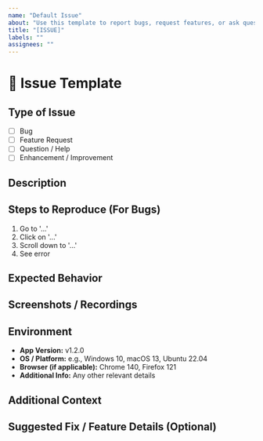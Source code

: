 ```yaml
---
name: "Default Issue"
about: "Use this template to report bugs, request features, or ask questions"
title: "[ISSUE]"
labels: ""
assignees: ""
---
```


# 📝 Issue Template

## Type of Issue
<!-- Select one by removing the others -->
- [ ] Bug
- [ ] Feature Request
- [ ] Question / Help
- [ ] Enhancement / Improvement

## Description
<!-- A clear and concise description of the issue or request -->

## Steps to Reproduce (For Bugs)
<!-- Only fill this section for bugs -->
1. Go to '...'
2. Click on '...'
3. Scroll down to '...'
4. See error

## Expected Behavior
<!-- What you expected to happen -->

## Screenshots / Recordings
<!-- If applicable, add screenshots, recordings, or GIFs to help explain the issue -->

## Environment
<!-- Include relevant details about the system -->
- **App Version:** v1.2.0
- **OS / Platform:** e.g., Windows 10, macOS 13, Ubuntu 22.04
- **Browser (if applicable):** Chrome 140, Firefox 121
- **Additional Info:** Any other relevant details

## Additional Context
<!-- Add any other context about the problem here -->

## Suggested Fix / Feature Details (Optional)
<!-- For feature requests, describe the solution or idea -->
